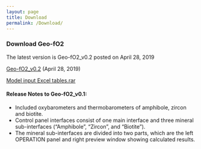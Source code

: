 ```yaml
---
layout: page
title: Download
permalink: /Download/
---
```


### __Download Geo-fO2__
The latest version is Geo-fO2_v0.2 posted on April 28, 2019

[Geo-fO2_v0.2](files/Geo-fO2_v0.2.exe) (April 28, 2019)

[Model input Excel tables.rar](files/Model_Input_Excel_Tables.rar)

#### __Release Notes to Geo-fO2_v0.1:__

- Included oxybarometers and thermobarometers of amphibole, zircon and biotite.
- Control panel interfaces consist of one main interface and three mineral sub-interfaces (“Amphibole”, “Zircon”, and “Biotite”). 
- The mineral sub-interfaces are divided into two parts, which are the left OPERATION panel and right preview window showing calculated results.

